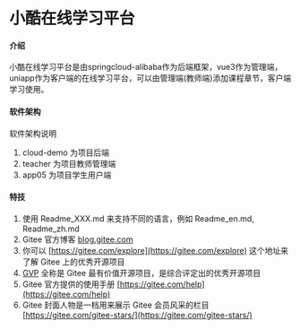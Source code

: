 # 小酷在线学习平台

#### 介绍
小酷在线学习平台是由springcloud-alibaba作为后端框架，vue3作为管理端，uniapp作为客户端的在线学习平台，可以由管理端(教师端)添加课程章节，客户端学习使用。

#### 软件架构
软件架构说明

1.  cloud-demo 为项目后端
2.  teacher 为项目教师管理端
3.  app05 为项目学生用户端




#### 特技

1.  使用 Readme\_XXX.md 来支持不同的语言，例如 Readme\_en.md, Readme\_zh.md
2.  Gitee 官方博客 [blog.gitee.com](https://blog.gitee.com)
3.  你可以 [https://gitee.com/explore](https://gitee.com/explore) 这个地址来了解 Gitee 上的优秀开源项目
4.  [GVP](https://gitee.com/gvp) 全称是 Gitee 最有价值开源项目，是综合评定出的优秀开源项目
5.  Gitee 官方提供的使用手册 [https://gitee.com/help](https://gitee.com/help)
6.  Gitee 封面人物是一档用来展示 Gitee 会员风采的栏目 [https://gitee.com/gitee-stars/](https://gitee.com/gitee-stars/)
